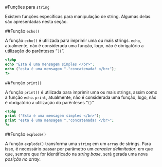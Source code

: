 #Funções para `string`

Existem funções específicas para manipulação de string. Algumas delas são apresentadas nesta seção.

##Função `echo()`

A função `echo()` é utilizada para imprimir uma ou mais strings. `echo`, atualmente, não é considerada uma função, logo, não é obrigatório a utilização do parênteses “`()`”.

```php
<?php
echo "Esta é uma mensagem simples </br>";
echo ("esta é uma mensagem "."concatenada! </br>");
?>
```

##Função `print()`

A função `print()` é utilizada para imprimir uma ou mais strings, assim como a função `echo`. `print`, atualmente, não é considerada uma função, logo, não é obrigatório a utilização do parênteses “`()`”

```php
<?php
print ("Esta é uma mensagem simples </br>");
print "esta é uma mensagem "."concatenada! </br>";
?>
```

##Função `explode()`

A função `explode()` transforma uma `string` em um `array` de strings. Para isso, é necessário passar por parâmetro um *caracter delimitador*, em que que, sempre  que for identificado na *string base*, será gerada uma nova *posição no array*.   
